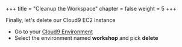 +++
title = "Cleanup the Workspace"
chapter = false
weight = 5
+++

Finally, let's delete our Cloud9 EC2 Instance

- Go to your [Cloud9 Environment](https://eu-west-1.console.aws.amazon.com/cloud9/home?region=eu-west-1)
- Select the environment named **workshop** and pick **delete**
